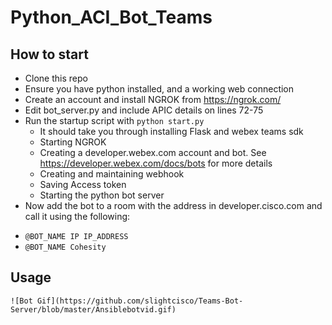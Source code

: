 # Python_ACI_Bot_Teams

## How to start

* Clone this repo
* Ensure you have python installed, and a working web connection
* Create an account and install NGROK from https://ngrok.com/
* Edit bot_server.py and include APIC details on lines 72-75
* Run the startup script with `python start.py`
  - It should take you through installing Flask and webex teams sdk
  - Starting NGROK
  - Creating a developer.webex.com account and bot. See https://developer.webex.com/docs/bots for more details
  - Creating and maintaining webhook
  - Saving Access token
  - Starting the python bot server
 * Now add the bot to a room with the address in developer.cisco.com and call it using the following:
  - `@BOT_NAME IP IP_ADDRESS`
  - `@BOT_NAME Cohesity`

## Usage

    ![Bot Gif](https://github.com/slightcisco/Teams-Bot-Server/blob/master/Ansiblebotvid.gif)
